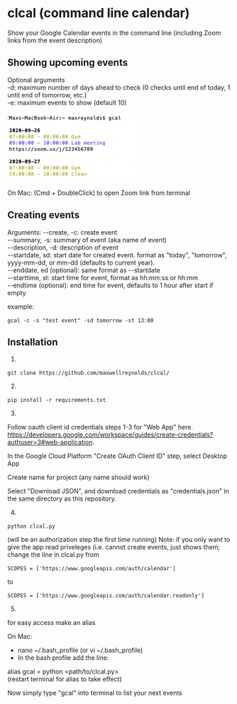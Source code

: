 # clcal (command line calendar)
Show your Google Calendar events in the command line (including Zoom links from the event description)

## Showing upcoming events
Optional arguments  
-d: maximum number of days ahead to check (0 checks until end of today, 1 until end of tomorrow, etc.)  
-e: maximum events to show (default 10)


![sample](img/sample.png)


On Mac: (Cmd + DoubleClick) to open Zoom link from terminal

## Creating events
Arguments:
--create, -c: create event <br>
--summary, -s: summary of event (aka name of event)<br>
--description, -d: description of event<br>
--startdate, sd: start date for created event. format as "today", "tomorrow", yyyy-mm-dd, or mm-dd (defaults to current year).<br>
--enddate, ed (optional): same format as --startdate<br>
--starttime, st: start time for event, format as hh:mm:ss or hh:mm <br>
--endtime (optional): end time for event, defaults to 1 hour after start if empty<br>

example:
```
gcal -c -s "test event" -sd tomorrow -st 13:00
```





## Installation

1. 
```
git clone https://github.com/maxwellreynolds/clcal/
```

2.
```
pip install -r requirements.txt
```

3.
Follow oauth client id credentials steps 1-3 for "Web App" here. https://developers.google.com/workspace/guides/create-credentials?authuser=3#web-application.

In the Google Cloud Platform "Create OAuth Client ID" step, select Desktop App 

Create name for project (any name should work)

Select "Download JSON", and download credentials as "credentials.json" in the same directory as this repository.

4. 
```
python clcal.py
```
(will be an authorization step the first time running)
Note: if you only want to give the app read priveleges (i.e. cannot create events, just shows them; change the line in clcal.py from 
```
SCOPES = ['https://www.googleapis.com/auth/calendar']
```
to 
```
SCOPES = ['https://www.googleapis.com/auth/calendar.readonly']
```


5.

for easy access make an alias

On Mac:

- nano ~/.bash_profile (or vi ~/.bash_profile)
- In the bash profile add the line:

alias gcal = python <path/to/clcal.py>  
(restart terminal for alias to take effect)



Now simply type "gcal" into terminal to list your next events


